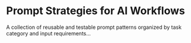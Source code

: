 # Prompt Strategies for AI Workflows

A collection of reusable and testable prompt patterns organized by task category and input requirements...